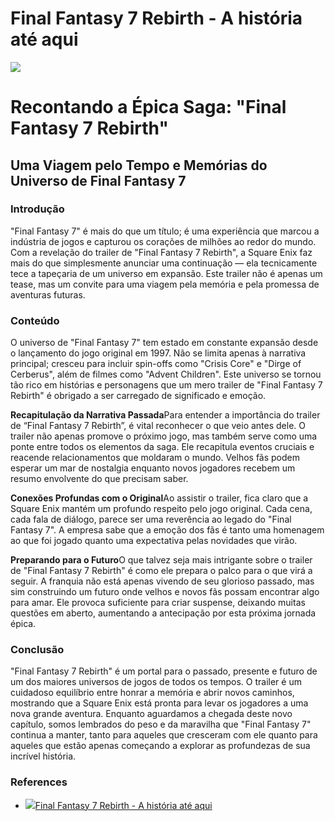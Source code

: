# Final Fantasy 7 Rebirth - A história até aqui

![](https://oaidalleapiprodscus.blob.core.windows.net/private/org-gXPbBm0AsUo5a4CtQGiKlNGU/user-w6ZkVLVP9InJi6KkAr5kPeie/img-sWQYDhE0WsY46WVvbVwiacR6.png?st=2023-11-19T22%3A59%3A59Z&se=2023-11-20T00%3A59%3A59Z&sp=r&sv=2021-08-06&sr=b&rscd=inline&rsct=image/png&skoid=6aaadede-4fb3-4698-a8f6-684d7786b067&sktid=a48cca56-e6da-484e-a814-9c849652bcb3&skt=2023-11-19T21%3A07%3A12Z&ske=2023-11-20T21%3A07%3A12Z&sks=b&skv=2021-08-06&sig=9Rd2ik9t20mMKFmM5RenGcGG0HsKby2UgQYK54wtu/8%3D)

# Recontando a Épica Saga: "Final Fantasy 7 Rebirth"

## Uma Viagem pelo Tempo e Memórias do Universo de Final Fantasy 7

### Introdução

"Final Fantasy 7" é mais do que um título; é uma experiência que marcou a indústria de jogos e capturou os corações de milhões ao redor do mundo. Com a revelação do trailer de "Final Fantasy 7 Rebirth", a Square Enix faz mais do que simplesmente anunciar uma continuação — ela tecnicamente tece a tapeçaria de um universo em expansão. Este trailer não é apenas um tease, mas um convite para uma viagem pela memória e pela promessa de aventuras futuras.

### Conteúdo

O universo de "Final Fantasy 7" tem estado em constante expansão desde o lançamento do jogo original em 1997\. Não se limita apenas à narrativa principal; cresceu para incluir spin-offs como "Crisis Core" e "Dirge of Cerberus", além de filmes como "Advent Children". Este universo se tornou tão rico em histórias e personagens que um mero trailer de "Final Fantasy 7 Rebirth" é obrigado a ser carregado de significado e emoção.

**Recapitulação da Narrativa Passada**Para entender a importância do trailer de “Final Fantasy 7 Rebirth”, é vital reconhecer o que veio antes dele. O trailer não apenas promove o próximo jogo, mas também serve como uma ponte entre todos os elementos da saga. Ele recapitula eventos cruciais e reacende relacionamentos que moldaram o mundo. Velhos fãs podem esperar um mar de nostalgia enquanto novos jogadores recebem um resumo envolvente do que precisam saber.

**Conexões Profundas com o Original**Ao assistir o trailer, fica claro que a Square Enix mantém um profundo respeito pelo jogo original. Cada cena, cada fala de diálogo, parece ser uma reverência ao legado do "Final Fantasy 7". A empresa sabe que a emoção dos fãs é tanto uma homenagem ao que foi jogado quanto uma expectativa pelas novidades que virão.

**Preparando para o Futuro**O que talvez seja mais intrigante sobre o trailer de "Final Fantasy 7 Rebirth" é como ele prepara o palco para o que virá a seguir. A franquia não está apenas vivendo de seu glorioso passado, mas sim construindo um futuro onde velhos e novos fãs possam encontrar algo para amar. Ele provoca suficiente para criar suspense, deixando muitas questões em aberto, aumentando a antecipação por esta próxima jornada épica.

### Conclusão

"Final Fantasy 7 Rebirth" é um portal para o passado, presente e futuro de um dos maiores universos de jogos de todos os tempos. O trailer é um cuidadoso equilíbrio entre honrar a memória e abrir novos caminhos, mostrando que a Square Enix está pronta para levar os jogadores a uma nova grande aventura. Enquanto aguardamos a chegada deste novo capítulo, somos lembrados do peso e da maravilha que "Final Fantasy 7" continua a manter, tanto para aqueles que cresceram com ele quanto para aqueles que estão apenas começando a explorar as profundezas de sua incrível história.

### References

* [![](https://sm.ign.com/t/ign_pt/video/f/final-fant/final-fantasy-7-rebirth-official-the-story-so-far-trailer_jen4.640.jpg)Final Fantasy 7 Rebirth - A história até aqui](https://pt.ign.com/final-fantasy-vii-remake/132719/video/final-fantasy-7-rebirth-a-historia-ate-aqui)